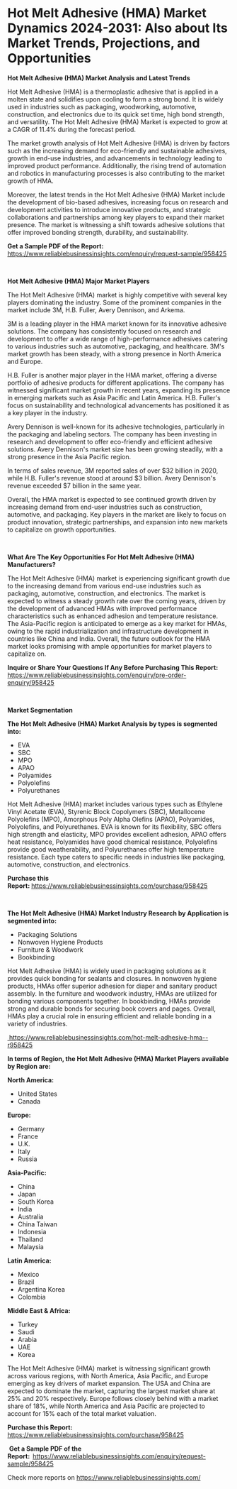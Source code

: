 <p><h1>Hot Melt Adhesive (HMA) Market Dynamics 2024-2031: Also about Its Market Trends, Projections, and Opportunities</h1></p><p><strong>Hot Melt Adhesive (HMA) Market Analysis and Latest Trends</strong></p>
<p><p>Hot Melt Adhesive (HMA) is a thermoplastic adhesive that is applied in a molten state and solidifies upon cooling to form a strong bond. It is widely used in industries such as packaging, woodworking, automotive, construction, and electronics due to its quick set time, high bond strength, and versatility. The Hot Melt Adhesive (HMA) Market is expected to grow at a CAGR of 11.4% during the forecast period.</p><p>The market growth analysis of Hot Melt Adhesive (HMA) is driven by factors such as the increasing demand for eco-friendly and sustainable adhesives, growth in end-use industries, and advancements in technology leading to improved product performance. Additionally, the rising trend of automation and robotics in manufacturing processes is also contributing to the market growth of HMA.</p><p>Moreover, the latest trends in the Hot Melt Adhesive (HMA) Market include the development of bio-based adhesives, increasing focus on research and development activities to introduce innovative products, and strategic collaborations and partnerships among key players to expand their market presence. The market is witnessing a shift towards adhesive solutions that offer improved bonding strength, durability, and sustainability.</p></p>
<p><strong>Get a Sample PDF of the Report:&nbsp;</strong> <a href="https://www.reliablebusinessinsights.com/enquiry/request-sample/958425">https://www.reliablebusinessinsights.com/enquiry/request-sample/958425</a></p>
<p>&nbsp;</p>
<p><strong>Hot Melt Adhesive (HMA) Major Market Players</strong></p>
<p><p>The Hot Melt Adhesive (HMA) market is highly competitive with several key players dominating the industry. Some of the prominent companies in the market include 3M, H.B. Fuller, Avery Dennison, and Arkema. </p><p>3M is a leading player in the HMA market known for its innovative adhesive solutions. The company has consistently focused on research and development to offer a wide range of high-performance adhesives catering to various industries such as automotive, packaging, and healthcare. 3M's market growth has been steady, with a strong presence in North America and Europe.</p><p>H.B. Fuller is another major player in the HMA market, offering a diverse portfolio of adhesive products for different applications. The company has witnessed significant market growth in recent years, expanding its presence in emerging markets such as Asia Pacific and Latin America. H.B. Fuller's focus on sustainability and technological advancements has positioned it as a key player in the industry.</p><p>Avery Dennison is well-known for its adhesive technologies, particularly in the packaging and labeling sectors. The company has been investing in research and development to offer eco-friendly and efficient adhesive solutions. Avery Dennison's market size has been growing steadily, with a strong presence in the Asia Pacific region.</p><p>In terms of sales revenue, 3M reported sales of over $32 billion in 2020, while H.B. Fuller's revenue stood at around $3 billion. Avery Dennison's revenue exceeded $7 billion in the same year.</p><p>Overall, the HMA market is expected to see continued growth driven by increasing demand from end-user industries such as construction, automotive, and packaging. Key players in the market are likely to focus on product innovation, strategic partnerships, and expansion into new markets to capitalize on growth opportunities.</p></p>
<p>&nbsp;</p>
<p><strong>What Are The Key Opportunities For Hot Melt Adhesive (HMA) Manufacturers?</strong></p>
<p><p>The Hot Melt Adhesive (HMA) market is experiencing significant growth due to the increasing demand from various end-use industries such as packaging, automotive, construction, and electronics. The market is expected to witness a steady growth rate over the coming years, driven by the development of advanced HMAs with improved performance characteristics such as enhanced adhesion and temperature resistance. The Asia-Pacific region is anticipated to emerge as a key market for HMAs, owing to the rapid industrialization and infrastructure development in countries like China and India. Overall, the future outlook for the HMA market looks promising with ample opportunities for market players to capitalize on.</p></p>
<p><strong>Inquire or Share Your Questions If Any Before Purchasing This Report:</strong> <a href="https://www.reliablebusinessinsights.com/enquiry/pre-order-enquiry/958425">https://www.reliablebusinessinsights.com/enquiry/pre-order-enquiry/958425</a></p>
<p>&nbsp;</p>
<p><strong>Market Segmentation</strong></p>
<p><strong>The Hot Melt Adhesive (HMA) Market Analysis by types is segmented into:</strong></p>
<p><ul><li>EVA</li><li>SBC</li><li>MPO</li><li>APAO</li><li>Polyamides</li><li>Polyolefins</li><li>Polyurethanes</li></ul></p>
<p><p>Hot Melt Adhesive (HMA) market includes various types such as Ethylene Vinyl Acetate (EVA), Styrenic Block Copolymers (SBC), Metallocene Polyolefins (MPO), Amorphous Poly Alpha Olefins (APAO), Polyamides, Polyolefins, and Polyurethanes. EVA is known for its flexibility, SBC offers high strength and elasticity, MPO provides excellent adhesion, APAO offers heat resistance, Polyamides have good chemical resistance, Polyolefins provide good weatherability, and Polyurethanes offer high temperature resistance. Each type caters to specific needs in industries like packaging, automotive, construction, and electronics.</p></p>
<p><strong>Purchase this Report:&nbsp;</strong><a href="https://www.reliablebusinessinsights.com/purchase/958425">https://www.reliablebusinessinsights.com/purchase/958425</a></p>
<p>&nbsp;</p>
<p><strong>The Hot Melt Adhesive (HMA) Market Industry Research by Application is segmented into:</strong></p>
<p><ul><li>Packaging Solutions</li><li>Nonwoven Hygiene Products</li><li>Furniture & Woodwork</li><li>Bookbinding</li></ul></p>
<p><p>Hot Melt Adhesive (HMA) is widely used in packaging solutions as it provides quick bonding for sealants and closures. In nonwoven hygiene products, HMAs offer superior adhesion for diaper and sanitary product assembly. In the furniture and woodwork industry, HMAs are utilized for bonding various components together. In bookbinding, HMAs provide strong and durable bonds for securing book covers and pages. Overall, HMAs play a crucial role in ensuring efficient and reliable bonding in a variety of industries.</p></p>
<p><a href="https://www.reliablebusinessinsights.com/hot-melt-adhesive-hma--r958425">&nbsp;https://www.reliablebusinessinsights.com/hot-melt-adhesive-hma--r958425</a></p>
<p><strong>In terms of Region, the Hot Melt Adhesive (HMA) Market Players available by Region are:</strong></p>
<p>
    <p> <strong> North America: </strong>
        <ul>
            <li>United States</li>
            <li>Canada</li>
        </ul>
        </p> 
    <p> <strong> Europe: </strong>
        <ul>
            <li>Germany</li>
            <li>France</li>
            <li>U.K.</li>
            <li>Italy</li>
            <li>Russia</li>
        </ul>
        </p> 
    <p> <strong> Asia-Pacific: </strong>
        <ul>
            <li>China</li>
            <li>Japan</li>
            <li>South Korea</li>
            <li>India</li>
            <li>Australia</li>
            <li>China Taiwan</li>
            <li>Indonesia</li>
            <li>Thailand</li>
            <li>Malaysia</li>
        </ul>
        </p> 
    <p> <strong> Latin America: </strong>
        <ul>
            <li>Mexico</li>
            <li>Brazil</li>
            <li>Argentina Korea</li>
            <li>Colombia</li>
        </ul>
        </p> 
    <p> <strong> Middle East & Africa: </strong>
        <ul>
            <li>Turkey</li>
            <li>Saudi</li>
            <li>Arabia</li>
            <li>UAE</li>
            <li>Korea</li>
        </ul>
    </p>
    </p>
<p><p>The Hot Melt Adhesive (HMA) market is witnessing significant growth across various regions, with North America, Asia Pacific, and Europe emerging as key drivers of market expansion. The USA and China are expected to dominate the market, capturing the largest market share at 25% and 20% respectively. Europe follows closely behind with a market share of 18%, while North America and Asia Pacific are projected to account for 15% each of the total market valuation.</p></p>
<p><strong>Purchase this Report: </strong><a href="https://www.reliablebusinessinsights.com/purchase/958425">https://www.reliablebusinessinsights.com/purchase/958425</a></p>
<p>&nbsp;<strong>Get a Sample PDF of the Report:&nbsp;&nbsp;</strong><a href="https://www.reliablebusinessinsights.com/enquiry/request-sample/958425">https://www.reliablebusinessinsights.com/enquiry/request-sample/958425</a></p>
<p><strong></strong></p>
<p>Check more reports on <a href="https://www.reliablebusinessinsights.com/">https://www.reliablebusinessinsights.com/</a></p>